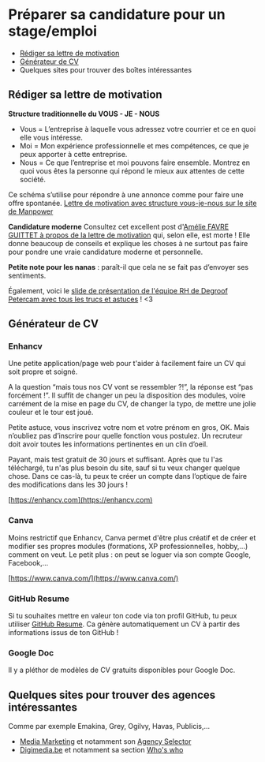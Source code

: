 # Préparer sa candidature pour un stage/emploi

- [Rédiger sa lettre de motivation](#rédiger-sa-lettre-de-motivation)
- [Générateur de CV](#générateur-de-cv)
- Quelques sites pour trouver des boîtes intéressantes

## Rédiger sa lettre de motivation
**Structure traditionnelle du VOUS - JE - NOUS**
- Vous = L’entreprise à laquelle vous adressez votre courrier et ce en quoi elle vous intéresse.
- Moi =  Mon expérience professionnelle et mes compétences, ce que je peux apporter à cette entreprise.
- Nous = Ce que l’entreprise et moi pouvons faire ensemble. Montrez en quoi vous êtes la personne qui répond le mieux aux attentes de cette société.

Ce schéma s’utilise pour répondre à une annonce comme pour faire une offre spontanée.
[Lettre de motivation avec structure vous-je-nous sur le site de Manpower](https://www.manpower.ch/fr/lettre-de-motivation-style-structure)

**Candidature moderne**
Consultez cet excellent post d'[Amélie FAVRE GUITTET à propos de la lettre de motivation](https://www.linkedin.com/pulse/la-lettre-de-motivation-est-morte-am%C3%A9lie-favre-guittet/) qui, selon elle, est morte ! Elle donne beaucoup de conseils et explique les choses à ne surtout pas faire pour pondre une vraie candidature moderne et personnelle.

**Petite note pour les nanas** : paraît-il que cela ne se fait pas d’envoyer ses sentiments. 

Également, voici le [slide de présentation de l'équipe RH de Degroof Petercam avec tous les trucs et astuces](https://drive.google.com/open?id=0B1mdnkbeKh9FcmluenkyNTVwaUN5U1p3UVpqZ3RXZzI2UG44) ! <3


## Générateur de CV

### Enhancv
Une petite application/page web pour t'aider à facilement faire un CV qui soit propre et soigné.

A la question “mais tous nos CV vont se ressembler ?!”, la réponse est “pas forcément !”. Il suffit de changer un peu la disposition des modules, voire carrément de la mise en page du CV, de changer la typo, de mettre une jolie couleur et le tour est joué.

Petite astuce, vous inscrivez votre nom et votre prénom en gros, OK. Mais n’oubliez pas d’inscrire pour quelle fonction vous postulez. Un recruteur doit avoir toutes les informations pertinentes en un clin d’oeil.

Payant, mais test gratuit de 30 jours et suffisant. Après que tu l'as téléchargé, tu n'as plus besoin du site, sauf si tu veux changer quelque chose. Dans ce cas-là, tu peux te créer un compte dans l’optique de faire des modifications dans les 30 jours !

[https://enhancv.com](https://enhancv.com)

### Canva

Moins restrictif que Enhancv, Canva permet d'être plus créatif et de créer et modifier ses propres modules (formations, XP professionnelles, hobby,...) comment on veut. Le petit plus : on peut se loguer via son compte Google, Facebook,...

[https://www.canva.com/](https://www.canva.com/)

### GitHub Resume

Si tu souhaites mettre en valeur ton code via ton profil GitHub, tu peux utiliser [GitHub Resume](http://resume.github.io/). Ca génère automatiquement un CV à partir des informations issus de ton GitHub !

### Google Doc

Il y a pléthor de modèles de CV gratuits disponibles pour Google Doc.

## Quelques sites pour trouver des agences intéressantes
Comme par exemple Emakina, Grey, Ogilvy, Havas, Publicis,...
- [Media Marketing](https://www.mm.be/) et notamment son [Agency Selector](https://www.mm.be/agency-selector-fr)
- [Digimedia.be](https://digimedia.be/) et notamment sa section [Who's who](https://digimedia.be/directory-digital-fr.html)
